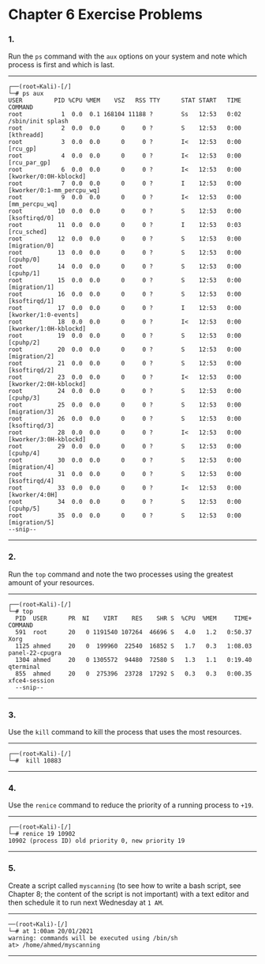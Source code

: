<!---
  Name          : Chapter_6.md
  Project       : Linux Basics for Hackers 
  Description   : Solutions to chapter 6 exercise problems

--->


# Chapter 6 Exercise Problems

### 1.
Run the `ps` command with the `aux` options on your system and note which process is first and which is last.

---

````shell
┌──(root💀Kali)-[/]
└─# ps aux
USER         PID %CPU %MEM    VSZ   RSS TTY      STAT START   TIME COMMAND
root           1  0.0  0.1 168104 11188 ?        Ss   12:53   0:02 /sbin/init splash
root           2  0.0  0.0      0     0 ?        S    12:53   0:00 [kthreadd]
root           3  0.0  0.0      0     0 ?        I<   12:53   0:00 [rcu_gp]
root           4  0.0  0.0      0     0 ?        I<   12:53   0:00 [rcu_par_gp]
root           6  0.0  0.0      0     0 ?        I<   12:53   0:00 [kworker/0:0H-kblockd]
root           7  0.0  0.0      0     0 ?        I    12:53   0:00 [kworker/0:1-mm_percpu_wq]
root           9  0.0  0.0      0     0 ?        I<   12:53   0:00 [mm_percpu_wq]
root          10  0.0  0.0      0     0 ?        S    12:53   0:00 [ksoftirqd/0]
root          11  0.0  0.0      0     0 ?        I    12:53   0:03 [rcu_sched]
root          12  0.0  0.0      0     0 ?        S    12:53   0:00 [migration/0]
root          13  0.0  0.0      0     0 ?        S    12:53   0:00 [cpuhp/0]
root          14  0.0  0.0      0     0 ?        S    12:53   0:00 [cpuhp/1]
root          15  0.0  0.0      0     0 ?        S    12:53   0:00 [migration/1]
root          16  0.0  0.0      0     0 ?        S    12:53   0:00 [ksoftirqd/1]
root          17  0.0  0.0      0     0 ?        I    12:53   0:00 [kworker/1:0-events]
root          18  0.0  0.0      0     0 ?        I<   12:53   0:00 [kworker/1:0H-kblockd]
root          19  0.0  0.0      0     0 ?        S    12:53   0:00 [cpuhp/2]
root          20  0.0  0.0      0     0 ?        S    12:53   0:00 [migration/2]
root          21  0.0  0.0      0     0 ?        S    12:53   0:00 [ksoftirqd/2]
root          23  0.0  0.0      0     0 ?        I<   12:53   0:00 [kworker/2:0H-kblockd]
root          24  0.0  0.0      0     0 ?        S    12:53   0:00 [cpuhp/3]
root          25  0.0  0.0      0     0 ?        S    12:53   0:00 [migration/3]
root          26  0.0  0.0      0     0 ?        S    12:53   0:00 [ksoftirqd/3]
root          28  0.0  0.0      0     0 ?        I<   12:53   0:00 [kworker/3:0H-kblockd]
root          29  0.0  0.0      0     0 ?        S    12:53   0:00 [cpuhp/4]
root          30  0.0  0.0      0     0 ?        S    12:53   0:00 [migration/4]
root          31  0.0  0.0      0     0 ?        S    12:53   0:00 [ksoftirqd/4]
root          33  0.0  0.0      0     0 ?        I<   12:53   0:00 [kworker/4:0H]
root          34  0.0  0.0      0     0 ?        S    12:53   0:00 [cpuhp/5]
root          35  0.0  0.0      0     0 ?        S    12:53   0:00 [migration/5]
--snip--
````

---


### 2.
Run the `top` command and note the two processes using the greatest amount of your resources.

---

````shell
┌──(root💀Kali)-[/]
└─# top
  PID  USER      PR  NI    VIRT    RES    SHR S  %CPU  %MEM     TIME+ COMMAND                                                                             
  591  root      20   0 1191540 107264  46696 S   4.0   1.2   0:50.37 Xorg                                                                                
  1125 ahmed     20   0  199960  22540  16852 S   1.7   0.3   1:08.03 panel-22-cpugra                                                                     
  1304 ahmed     20   0 1305572  94480  72580 S   1.3   1.1   0:19.40 qterminal                                                                           
  855  ahmed     20   0  275396  23728  17292 S   0.3   0.3   0:00.35 xfce4-session
  --snip--  
````

---


### 3.
Use the `kill` command to kill the process that uses the most resources.

---

````shell
┌──(root💀Kali)-[/]
└─#  kill 10883 
````

---


### 4.
Use the `renice` command to reduce the priority of a running process to `+19`.

---

````shell
┌──(root💀Kali)-[/]
└─# renice 19 10902  
10902 (process ID) old priority 0, new priority 19
````

---


### 5.
Create a script called `myscanning` (to see how to write a bash script, see Chapter 8; the content of the script is not important) with a text editor and then schedule it to run next Wednesday at `1 AM`.

---

````shell
──(root💀Kali)-[/]
└─# at 1:00am 20/01/2021 
warning: commands will be executed using /bin/sh
at> /home/ahmed/myscanning
````

---
